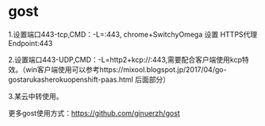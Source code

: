 # gost
1.设置端口443-tcp,CMD：-L=:443, chrome+SwitchyOmega 设置 HTTPS代理 Endpoint:443

2.设置端口443-UDP,CMD：-L=http2+kcp://:443,需要配合客户端使用kcp特效。（win客户端使用可以参考https://mixool.blogspot.jp/2017/04/go-gostarukasherokuopenshift-paas.html 后面部分）

3.某云中转使用。

更多gost使用方式：https://github.com/ginuerzh/gost

